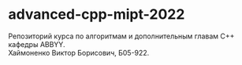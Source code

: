 # advanced-cpp-mipt-2022
Репозиторий курса по алгоритмам и дополнительным главам C++ кафедры ABBYY.  
Хаймоненко Виктор Борисович, Б05-922.
